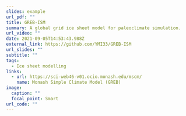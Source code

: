 ```yaml
---
slides: example
url_pdf: ""
title: GREB-ISM
summary: A global grid ice sheet model for paleoclimate simulation.
url_video: ""
date: 2021-09-05T14:53:43.988Z
external_link: https://github.com/YMI33/GREB-ISM
url_slides: ""
subtitle: ""
tags:
  - Ice sheet modelling
links:
  - url: https://sci-web46-v01.ocio.monash.edu/mscm/
    name: Monash Simple Climate Model (GREB)
image:
  caption: ""
  focal_point: Smart
url_code: ""
---
```

